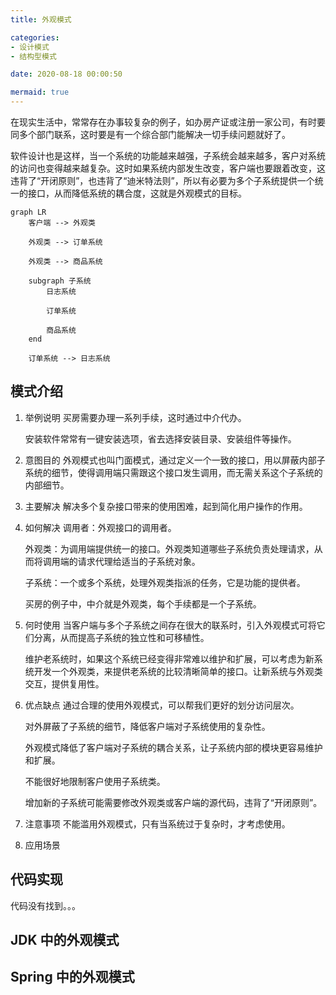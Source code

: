 ```yaml
---
title: 外观模式

categories:
- 设计模式
- 结构型模式

date: 2020-08-18 00:00:50

mermaid: true
---
```

在现实生活中，常常存在办事较复杂的例子，如办房产证或注册一家公司，有时要同多个部门联系，这时要是有一个综合部门能解决一切手续问题就好了。

软件设计也是这样，当一个系统的功能越来越强，子系统会越来越多，客户对系统的访问也变得越来越复杂。这时如果系统内部发生改变，客户端也要跟着改变，这违背了“开闭原则”，也违背了“迪米特法则”，所以有必要为多个子系统提供一个统一的接口，从而降低系统的耦合度，这就是外观模式的目标。

```mermaid
graph LR
    客户端 --> 外观类

    外观类 --> 订单系统

    外观类 --> 商品系统

    subgraph 子系统
        日志系统 

        订单系统
        
        商品系统
    end

    订单系统 --> 日志系统
```

## 模式介绍
1. 举例说明
    买房需要办理一系列手续，这时通过中介代办。

    安装软件常常有一键安装选项，省去选择安装目录、安装组件等操作。

1. 意图目的
    外观模式也叫门面模式，通过定义一个一致的接口，用以屏蔽内部子系统的细节，使得调用端只需跟这个接口发生调用，而无需关系这个子系统的内部细节。

1. 主要解决
    解决多个复杂接口带来的使用困难，起到简化用户操作的作用。

1. 如何解决
    调用者：外观接口的调用者。

    外观类：为调用端提供统一的接口。外观类知道哪些子系统负责处理请求，从而将调用端的请求代理给适当的子系统对象。

    子系统：一个或多个系统，处理外观类指派的任务，它是功能的提供者。

    买房的例子中，中介就是外观类，每个手续都是一个子系统。
    
1. 何时使用
    当客户端与多个子系统之间存在很大的联系时，引入外观模式可将它们分离，从而提高子系统的独立性和可移植性。

    维护老系统时，如果这个系统已经变得非常难以维护和扩展，可以考虑为新系统开发一个外观类，来提供老系统的比较清晰简单的接口。让新系统与外观类交互，提供复用性。

1. 优点缺点
    通过合理的使用外观模式，可以帮我们更好的划分访问层次。

    对外屏蔽了子系统的细节，降低客户端对子系统使用的复杂性。

    外观模式降低了客户端对子系统的耦合关系，让子系统内部的模块更容易维护和扩展。

    不能很好地限制客户使用子系统类。

    增加新的子系统可能需要修改外观类或客户端的源代码，违背了“开闭原则”。

1. 注意事项
    不能滥用外观模式，只有当系统过于复杂时，才考虑使用。

1. 应用场景

## 代码实现
代码没有找到。。。

## JDK 中的外观模式

## Spring 中的外观模式
